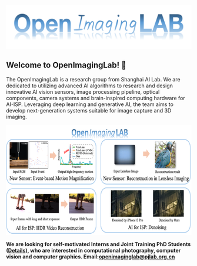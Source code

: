 <div align="center">
    <img src="signal2.png" width="600" height="120">
</div>


## Welcome to OpenImagingLab! 👋

The OpenImagingLab is a research group from Shanghai AI Lab. We are dedicated to utilizing advanced AI algorithms to research and design innovative AI vision sensors, image processing pipeline, optical components, camera systems and brain-inspired computing hardware for AI-ISP. Leveraging deep learning and generative AI, the team aims to develop next-generation systems suitable for image capture and 3D imaging.

<center><img src="projects_page_v2.png" width="800" height="300"></center>

**We are looking for self-motivated Interns and Joint Training PhD Students ([Details](https://www.shlab.org.cn/enrollment#channel_599)), who are interested in computational photography, computer vision and computer graphics. Email:openimaginglab@pjlab.org.cn**
